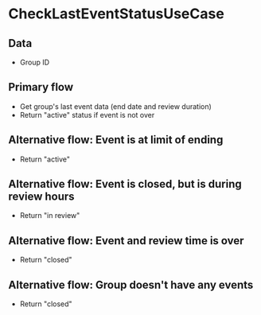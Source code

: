 # CheckLastEventStatusUseCase

## Data

- Group ID

## Primary flow

- Get group's last event data (end date and review duration)
- Return "active" status if event is not over

## Alternative flow: Event is at limit of ending

- Return "active"

## Alternative flow: Event is closed, but is during review hours

- Return "in review"

## Alternative flow: Event and review time is over

- Return "closed"

## Alternative flow: Group doesn't have any events

- Return "closed"

